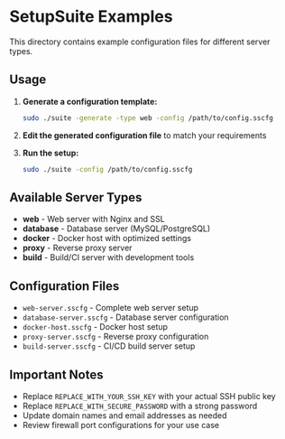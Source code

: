 # SetupSuite Examples

This directory contains example configuration files for different server types.

## Usage

1. **Generate a configuration template:**
   ```bash
   sudo ./suite -generate -type web -config /path/to/config.sscfg
   ```

2. **Edit the generated configuration file** to match your requirements

3. **Run the setup:**
   ```bash
   sudo ./suite -config /path/to/config.sscfg
   ```

## Available Server Types

- **web** - Web server with Nginx and SSL
- **database** - Database server (MySQL/PostgreSQL)  
- **docker** - Docker host with optimized settings
- **proxy** - Reverse proxy server
- **build** - Build/CI server with development tools

## Configuration Files

- `web-server.sscfg` - Complete web server setup
- `database-server.sscfg` - Database server configuration
- `docker-host.sscfg` - Docker host setup
- `proxy-server.sscfg` - Reverse proxy configuration
- `build-server.sscfg` - CI/CD build server setup

## Important Notes

- Replace `REPLACE_WITH_YOUR_SSH_KEY` with your actual SSH public key
- Replace `REPLACE_WITH_SECURE_PASSWORD` with a strong password
- Update domain names and email addresses as needed
- Review firewall port configurations for your use case
